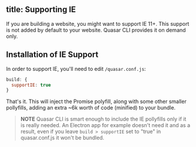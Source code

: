 title: Supporting IE
---
If you are building a website, you might want to support IE 11+. This support is not added by default to your website. Quasar CLI provides it on demand only.

## Installation of IE Support
In order to support IE, you'll need to edit `/quasar.conf.js`:
```js
build: {
  supportIE: true
}
```

That's it. This will inject the Promise polyfill, along with some other smaller pollyfills, adding an extra ~6k worth of code (minified) to your bundle.

> **NOTE**
> Quasar CLI is smart enough to include the IE pollyfills only if it is really needed. An Electron app for example doesn't need it and as a result, even if you leave `build > supportIE` set to "true" in quasar.conf.js it won't be bundled.
